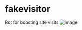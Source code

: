 # fakevisitor
Bot for boosting site visits
![image](https://user-images.githubusercontent.com/42089958/119224778-82ebcc80-bb19-11eb-9247-1aaa1dd50046.png)
